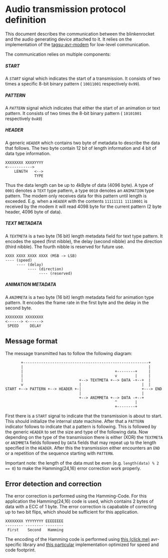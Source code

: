 # Audio transmission protocol definition


This document describes the communication between the blinkenrocket and the audio generating device attached to it. It relies on the implementation of the [tagsu-avr-modem](https://github.com/Jartza/tagsu-avr-modem) for low-level communication.

The communication relies on multiple components:

##### START 
A *`START`* signal which indicates the start of a transmission. It consists of two times a specific 8-bit binary pattern ( `10011001` respectively `0x99`).

##### PATTERN 
A *`PATTERN`* signal which indicates that either the start of an animation or text pattern. It consists of two times the 8-bit binary pattern ( `10101001` respectively `0xA9`)

##### HEADER 
A generic *`HEADER`* which contains two byte of metadata to describe the data that follows. The two byte contain 12 bit of length information and 4 bit of data type information.

```
XXXXXXXX XXXXYYYY
<----------->
    LENGTH   <-->
   			 TYPE
```

Thus the data length can be up to 4kByte of data (4096 byte). A type of `0001` denotes a `TEXT` type pattern, a type `0010` denotes an `ANIMATION` type pattern.
The modem only receives data for this pattern until length is exceeded. E.g. when a *`HEADER`* with the contents `11111111 11110001` is received by the modem it will read 4098 byte for the current pattern (2 byte header, 4096 byte of data).  

##### TEXT METADATA 

A *`TEXTMETA`* is a two byte (16 bit) length metadata field for text type pattern. It encodes the speed (first nibble), the delay (second nibble) and the direction (third nibble). The fourth nibble is reserved for future use.

```
XXXX XXXX XXXX XXXX (MSB -> LSB)
---- (speed)
     ---- (delay)
          ---- (direction)
               ---- (reserved)
```

##### ANIMATION METADATA

A *`ANIMMETA`* is a two byte (16 bit) length metadata field for animation type pattern. It encodes the frame rate in the first byte and the delay in the second byte.

```
XXXXXXXX XXXXXXXX
<------> <------>
 SPEED     DELAY
```

## Message format

The message transmitted has to follow the following diagram:

```
       +--------------------------------------------------------+
       |                                                        |
       |                                         +--------+     |
       |                                         v        |     |
       |                         +--> TEXTMETA +--> DATA -+--+  |
       v                         |                           |  |
START +--> PATTERN +--> HEADER +-|                           +---> END
                                 |                           |
                                 +--> ANIMMETA +--> DATA -+--+
                                                 ^        |
                                                 +--------+
```

First there is a `START` signal to indicate that the transmission is about to start. This should initialize the internal state machine. After that a `PATTERN` indicator follows to indicate that a pattern is following. This is followed by the generic `HEADER` to set the size and type of the following data. Now depending on the type of the transmission there is either (XOR) the `TEXTMETA` or `ANIMMETA` fields followed by `DATA` fields that may repeat up to the length specified in the `HEADER`. After this the transmission either encounters an `END` or a repetition of the sequence starting with `PATTERN`.

Important note: the length of the data must be even (e.g. `length(data) % 2 == 0`) to make the Hamming(24,16) error correction work properly.

## Error detection and correction

The error correction is performed using the Hamming-Code. For this application the Hamming(24,16) code is used, which contains 2 bytes of data with a ECC of 1 byte. The error correction is capabable of correcting up to two bit flips, which should be sufficient for this application.

```
XXXXXXXX YYYYYYYY EEEEEEEE
-------- -------- --------
 First    Second   Hamming
```

The encoding of the Hamming code is performed using [this (click me)](https://github.com/RobotRoom/Hamming) avr-specific library and [this particular](https://github.com/RobotRoom/Hamming/blob/master/HammingCalculateParitySmallAndFast.c) implementation optimized for speed and code footprint.


